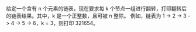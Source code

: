 给定一个含有 n 个元素的链表，现在要求每 k 个节点一组进行翻转，打印翻转后的链表结果。其中，k 是一个正整数，且可被 n 整除。
例如，链表为 1 -> 2 -> 3 -> 4 -> 5 -> 6，k = 3，则打印 321654。